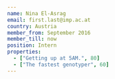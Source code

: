 ```yaml
---
name: Nina El-Asrag
email: first.last@imp.ac.at
country: Austria
member_from: September 2016
member_till: now
position: Intern
properties:
  - ["Getting up at 5AM.", 80]
  - ["The fastest genotyper", 60]
---
```

